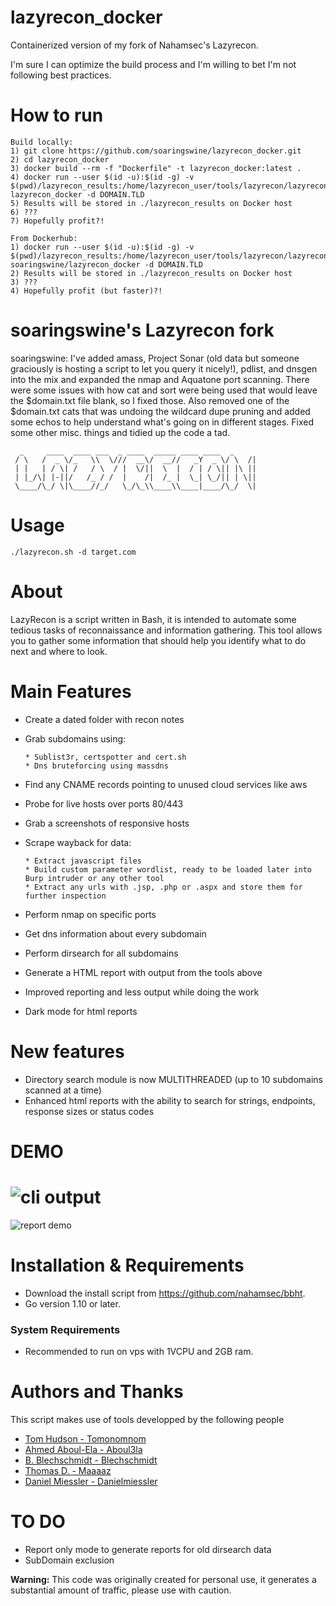 # lazyrecon_docker
Containerized version of my fork of Nahamsec's Lazyrecon.

I'm sure I can optimize the build process and I'm willing to bet I'm not following best practices.

# How to run
```
Build locally:
1) git clone https://github.com/soaringswine/lazyrecon_docker.git
2) cd lazyrecon_docker
3) docker build --rm -f "Dockerfile" -t lazyrecon_docker:latest .
4) docker run --user $(id -u):$(id -g) -v $(pwd)/lazyrecon_results:/home/lazyrecon_user/tools/lazyrecon/lazyrecon_results/ lazyrecon_docker -d DOMAIN.TLD
5) Results will be stored in ./lazyrecon_results on Docker host
6) ???
7) Hopefully profit?!

From Dockerhub:
1) docker run --user $(id -u):$(id -g) -v $(pwd)/lazyrecon_results:/home/lazyrecon_user/tools/lazyrecon/lazyrecon_results/ soaringswine/lazyrecon_docker -d DOMAIN.TLD
2) Results will be stored in ./lazyrecon_results on Docker host
3) ???
4) Hopefully profit (but faster)?!
```

# soaringswine's Lazyrecon fork
soaringswine: I've added amass, Project Sonar (old data but someone graciously is hosting a script to let you query it nicely!), pdlist, and dnsgen into the mix and expanded the nmap and Aquatone port scanning. There were some issues with how cat and sort were being used that would leave the $domain.txt file blank, so I fixed those. Also removed one of the $domain.txt cats that was undoing the wildcard dupe pruning and added some echos to help understand what's going on in different stages. Fixed some other misc. things and tidied up the code a tad.

```
  _     ____  ____ ___  _ ____  _____ ____ ____  _
 / \   /  _ \/_   \\  \///  __\/  __//   _Y  _ \/ \  /|
 | |   | / \| /   / \  / |  \/||  \  |  / | / \|| |\ ||
 | |_/\| |-||/   /_ / /  |    /|  /_ |  \_| \_/|| | \||
 \____/\_/ \|\____//_/   \_/\_\\____\\____|____/\_/  \|

```

# Usage

`./lazyrecon.sh -d target.com`

# About

LazyRecon is a script written in Bash, it is intended to automate some tedious tasks of reconnaissance and information gathering.
This tool allows you to gather some information that should help you identify what to do next and where to look.


# Main Features 
- Create a dated folder with recon notes
- Grab subdomains using:

      * Sublist3r, certspotter and cert.sh
      * Dns bruteforcing using massdns
      
- Find any CNAME records pointing to unused cloud services like aws
- Probe for live hosts over ports 80/443
- Grab a screenshots of responsive hosts 
- Scrape wayback for data:

      * Extract javascript files
      * Build custom parameter wordlist, ready to be loaded later into Burp intruder or any other tool
      * Extract any urls with .jsp, .php or .aspx and store them for further inspection
      
- Perform nmap on specific ports 
- Get dns information about every subdomain
- Perform dirsearch for all subdomains 
- Generate a HTML report with output from the tools above
- Improved reporting and less output while doing the work
- Dark mode for html reports


# New features
- Directory search module is now MULTITHREADED (up to 10 subdomains scanned at a time)
- Enhanced html reports with the ability to search for strings, endpoints, response sizes or status codes

# DEMO
![cli output](https://github.com/plenumlab/lazyrecon/raw/dev/upgrade/recon.gif)
=================================================================================
![report demo](https://github.com/plenumlab/lazyrecon/raw/dev/upgrade/report.gif)


# Installation & Requirements
- Download the install script from https://github.com/nahamsec/bbht.
- Go version 1.10 or later.

### System Requirements
- Recommended to run on vps with 1VCPU and 2GB ram.



# Authors and Thanks
This script makes use of tools developped by the following people
- [Tom Hudson - Tomonomnom](https://github.com/tomnomnom)
- [Ahmed Aboul-Ela - Aboul3la](https://github.com/aboul3la)
- [B. Blechschmidt - Blechschmidt](https://github.com/blechschmidt)
- [Thomas D. - Maaaaz](https://github.com/maaaaz)
- [Daniel Miessler - Danielmiessler](https://github.com/danielmiessler)


# TO DO
- Report only mode to generate reports for old dirsearch data
- SubDomain exclusion





**Warning:** This code was originally created for personal use, it generates a substantial amount of traffic, please use with caution. 


